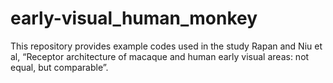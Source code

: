# early-visual_human_monkey
This repository provides example codes used in the study Rapan and Niu et al, “Receptor architecture of macaque and human early visual areas: not equal, but comparable”.
